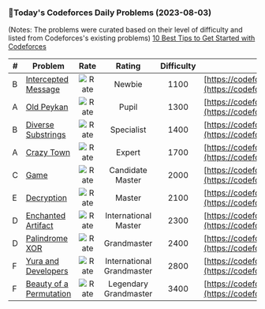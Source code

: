 ### 🌟Today's Codeforces Daily Problems (2023-08-03)
(Notes: The problems were curated based on their level of difficulty and listed from Codeforces's existing problems)
[10 Best Tips to Get Started with Codeforces](https://github.com/ika9810/Codeforces-Daily-Problems/blob/main/10%20Best%20Tips%20to%20Get%20Started%20with%20Codeforces.md)

| # | Problem | Rate| Rating | Difficulty | Contest |
|---| ----- | :--------: | :----------: | :----------: | ---------- |
|B|[Intercepted Message](https://codeforces.com/contest/950/problem/B)|![Rate](https://img.shields.io/badge/Newbie-1100-lightgrey)|Newbie|1100|[https://codeforces.com/contest/950](https://codeforces.com/contest/950)|
|A|[Old Peykan](https://codeforces.com/contest/241/problem/A)|![Rate](https://img.shields.io/badge/Pupil-1300-brightgreen)|Pupil|1300|[https://codeforces.com/contest/241](https://codeforces.com/contest/241)|
|B|[Diverse Substrings](https://codeforces.com/contest/1748/problem/B)|![Rate](https://img.shields.io/badge/Specialist-1400-9cf)|Specialist|1400|[https://codeforces.com/contest/1748](https://codeforces.com/contest/1748)|
|A|[Crazy Town](https://codeforces.com/contest/498/problem/A)|![Rate](https://img.shields.io/badge/Expert-1700-blue)|Expert|1700|[https://codeforces.com/contest/498](https://codeforces.com/contest/498)|
|C|[Game](https://codeforces.com/contest/69/problem/C)|![Rate](https://img.shields.io/badge/Candidate%20Master-2000-blueviolet)|Candidate Master|2000|[https://codeforces.com/contest/69](https://codeforces.com/contest/69)|
|E|[Decryption](https://codeforces.com/contest/1419/problem/E)|![Rate](https://img.shields.io/badge/Master-2100-orange)|Master|2100|[https://codeforces.com/contest/1419](https://codeforces.com/contest/1419)|
|D|[Enchanted Artifact](https://codeforces.com/contest/1282/problem/D)|![Rate](https://img.shields.io/badge/International%20Master-2300-orange)|International Master|2300|[https://codeforces.com/contest/1282](https://codeforces.com/contest/1282)|
|D|[Palindrome XOR](https://codeforces.com/contest/1147/problem/D)|![Rate](https://img.shields.io/badge/Grandmaster-2400-red)|Grandmaster|2400|[https://codeforces.com/contest/1147](https://codeforces.com/contest/1147)|
|F|[Yura and Developers](https://codeforces.com/contest/549/problem/F)|![Rate](https://img.shields.io/badge/International%20Grandmaster-2800-red)|International Grandmaster|2800|[https://codeforces.com/contest/549](https://codeforces.com/contest/549)|
|F|[Beauty of a Permutation](https://codeforces.com/contest/1205/problem/F)|![Rate](https://img.shields.io/badge/Legendary%20Grandmaster-3400-red)|Legendary Grandmaster|3400|[https://codeforces.com/contest/1205](https://codeforces.com/contest/1205)|
